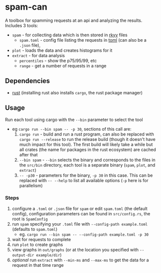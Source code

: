 # spam-can

A toolbox for spamming requests at an api and analyzing the results. Includes 3 tools:

- `spam` - for collecting data which is then stored in [rkyv](https://github.com/rkyv/rkyv) files
  - `spam.toml` - config file listing the requests in [toml](https://toml.io/en/) (can also be a `.json` file),
- `plot` - loads the data and creates histograms for it
- `extract` - for data analysis
  - `percentiles` - show the p75/95/99, etc
  - `range` - get a number of requests in a range

## Dependencies

- [rust](https://www.rust-lang.org/) (installing rust also installs `cargo`, the rust package manager)

## Usage

Run each tool using cargo with the `--bin` parameter to select the tool

- eg `cargo run --bin spam -- -p 30`, sections of this call are:
  1. `cargo run` - build and run a rust program, can also be replaced with `cargo run --release` to run the release build (though it doesn't have much impact for this tool). The first build will likely take a while but all crates (the name for packages in the rust ecosystem) are cached after that
  2. `--bin spam` - `--bin` selects the binary and corresponds to the files in the `src/bin` directory, each tool is a separate binary (`spam`, `plot`, and `extract`)
  3. `-- -p30` - parameters for the binary, `-p 30` in this case. This can be replaced with `-- --help` to list all available options (`-p` here is for parallelism)

### Steps

1. configure a `.toml` or `.json` file for `spam` or edit `spam.toml` (the default config), configuration parameters can be found in `src/config.rs`, the root is `SpamConfig`
2. run `spam` specifying your `.toml` file with `--config-path example.toml` (defaults to `spam.toml`)
   - eg. `cargo run --bin spam -- --config-path example.toml -p 30`
3. wait for requests to complete
4. run `plot` to create graphs
5. view graphs in `out/graphs` (or at the location you specified with `--output-dir example/dir`)
6. _optional_ run `extract` with `--min-ms` and `--max-ms` to get the data for a request in that time range
